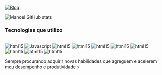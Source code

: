 <!-- ## Olá eu sou o Manoel Henrique 🤙 -->

[![Blog](https://img.shields.io/badge/LinkedIn-0077B5?style=for-the-badge&logo=linkedin&logoColor=white)](https://www.linkedin.com/in/manoel-henrique-10374b209/)

![Manoel GitHub stats](https://github-readme-stats.vercel.app/api?username=ManoelSimplicio2&show_icons=true&theme=merko)


### Tecnologias que utilizo


<div style="display: inline_block"></br>
<img alighn="center" alt="html15" src="https://img.shields.io/badge/HTML5-E34F26?style=for-the-badge&logo=html5&logoColor=white">
<img alighn="center" alt="Javascript" src="https://img.shields.io/badge/JavaScript-323330?style=for-the-badge&logo=javascript&logoColor=F7DF1E">
<img alighn="center" alt="html15" src="https://img.shields.io/badge/TypeScript-007ACC?style=for-the-badge&logo=typescript&logoColor=white">
<img alighn="center" alt="html15" src="https://img.shields.io/badge/CSS-239120?&style=for-the-badge&logo=css3&logoColor=white">
<img alighn="center" alt="html15" src="https://img.shields.io/badge/React-20232A?style=for-the-badge&logo=react&logoColor=61DAFB">
<img alighn="center" alt="html15" src="https://img.shields.io/badge/Vue.js-35495E?style=for-the-badge&logo=vue.js&logoColor=4FC08D">
<img alighn="center" alt="html15" src="https://img.shields.io/badge/Material--UI-0081CB?style=for-the-badge&logo=material-ui&logoColor=white">
<img alighn="center" alt="html15" src="https://img.shields.io/badge/Bootstrap-563D7C?style=for-the-badge&logo=bootstrap&logoColor=whitestyle=for-the-badge&logo=material-ui&logoColor=white">
<img alighn="center" alt="html15" src="https://img.shields.io/badge/styled--components-DB7093?style=for-the-badge&logo=styled-components&logoColor=white">
<img alighn="center" alt="html15" src="https://img.shields.io/badge/Node.js-43853D?style=for-the-badge&logo=node.js&logoColor=white">
</div>

Sempre procurando adquirir novas habilidades que agreguem e acelerem meu desempenho e
produtividade ⚡
